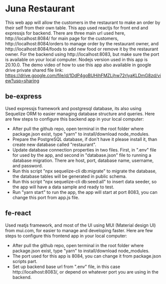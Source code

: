 # Juna Restaurant

This web app will allow the customers in the restaurant to make an order by their self from their own table. This app used reactjs for front end and expressjs for backend. There are three main url used here, http://localhost:8084/ for main page for the customers, http://localhost:8084/orders to manage order by the restaurant owner, and http://localhost:8084/foods to add new food or remove it by the restaurant owner. For the backend using http://localhost:8083, but make sure the port is available on your local computer. Nodejs version used in this app is 20.10.0. The demo video of how to use this app also available in google drive private shared file link: https://drive.google.com/file/d/1DdP4goBUHihFMZLjhw72rIyaKLDmG8zd/view?usp=sharing

## be-express

Used expressjs framework and postgresql database, its also using Sequelize ORM to easier managing database structure and queries. Here are few steps to configure this backend app in your local computer:

-   After pull the github repo, open terminal in the root folder where package.json exist, type "yarn" to install/download node_modules.
-   Prepare the PostgreSQL database, if don't have it please install it, than create new database called "restaurant".
-   Update database connection properties in two files. First, in ".env" file for used by the app, and second in "database.json" file to running a database migration. There are host, port, database name, username, and password.
-   Run this script "npx sequelize-cli db:migrate" to migrate the database, the database tables will be generated in public schema.
-   Run this script "npx sequelize-cli db:seed:all" to insert data seeder, so the app will have a data sample and ready to test.
-   Run "yarn start" to run the app, the app will start at port 8083, you can change this port from app.js file.

## fe-react

Used reatjs framework, and most of the UI using MUI (Material design UI) from mui.com, for easier to manage and developing faster. Here are few steps to configure this frontend app in your local computer:

-   After pull the github repo, open terminal in the root folder where package.json exist, type "yarn" to install/download node_modules.
-   The port used for this app is 8084, you can change it from package.json scripts part.
-   Set up backend base url from ".env" file, in this case http://localhost:8083/, or depend on whatever port you are using in the backend.
